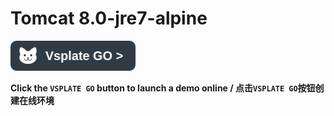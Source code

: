 # Tomcat 8.0-jre7-alpine

<a href="https://www.vsplate.com/?docker-compose=https://github.com/vsplate/dcenvs/tomcat/8.0-jre7-alpine"><img alt="VSPLATE GO" src="https://raw.githubusercontent.com/vsplate/images/master/vsgo_btn.png" width="200px"></a>

**Click the `VSPLATE GO` button to launch a demo online / 点击`VSPLATE GO`按钮创建在线环境**